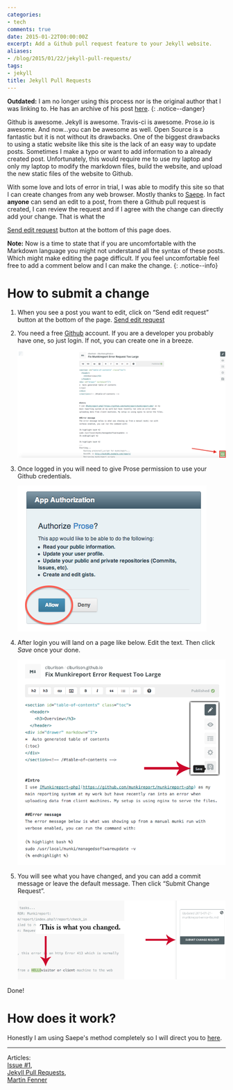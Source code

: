 ```yaml
---
categories:
- tech
comments: true
date: 2015-01-22T00:00:00Z
excerpt: Add a Github pull request feature to your Jekyll website.
aliases:
- /blog/2015/01/22/jekyll-pull-requests/
tags:
- jekyll
title: Jekyll Pull Requests
---
```


**Outdated:** I am no longer using this process nor is the original author that I was linking to. He has an archive of his post [here](https://github.com/brunosan/brunosan.eu/blob/main/_posts/blog/2012-07-01-jekyll-pull-requests.md).
{: .notice--danger}

Github is awesome. Jekyll is awesome. Travis-ci is awesome. Prose.io is awesome. And now...you can be awesome as well. Open Source is a fantastic but it is not without its drawbacks. One of the biggest drawbacks to using a static website like this site is the lack of an easy way to update posts. Sometimes I make a typo or want to add information to a already created post. Unfortunately, this would require me to use my laptop and only my laptop to modify the markdown files, build the website, and upload the new static files of the website to Github.

With some love and lots of error in trial, I was able to modify this site so that I can create changes from any web browser. Mostly thanks to [Saepe](http://brunosan.eu/2012/07/01/jekyll-pull-requests/). In fact **anyone** can send an edit to a post, from there a Github pull request is created, I can review the request and if I agree with the change can directly add your change. That is what the

<a id="pull-request-btn" class="btn btn-danger" href="">Send edit request</a>  button at the bottom of this page does.

**Note:** Now is a time to state that if you are uncomfortable with the Markdown language you might not understand all the syntax of these posts. Which might make editing the page difficult. If you feel uncomfortable feel free to add a comment below and I can make the change.
{: .notice--info}

# How to submit a change
1. When you see a post you want to edit, click on “Send edit request” button at the bottom of the page. <a id="pull-request-btn" class="btn btn-danger" href="">Send edit request</a>

2. You need a free [Github](https://github.com) account. If you are a developer you probably have one, so just login. If not, you can create one in a breeze.

	![](/images/2015-01-22/2-signin.png)

3. Once logged in you will need to give Prose permission to use your Github credentials.

	![](/images/2015-01-22/3-prose-permission.png)

4. After login you will land on a page like below. Edit the text. Then click *Save* once your done.

	![](/images/2015-01-22/4-edit-page.png)

5. You will see what you have changed, and you can add a commit message or leave the default message. Then click “Submit Change Request”.

	![](/images/2015-01-22/5-send-pull-request.png)

Done!

# How does it work?
Honestly I am using Saepe's method completely so I will direct you to [here](http://brunosan.eu/2012/07/01/jekyll-pull-requests/).

---

Articles:  
[Issue #1](https://github.com/clburlison/clburlison.github.io/issues/1),  
[Jekyll Pull Requests](http://brunosan.eu/2012/07/01/jekyll-pull-requests/),  
[Martin Fenner](http://blog.martinfenner.org/)
